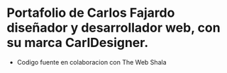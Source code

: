 # Portafolio de Carlos Fajardo diseñador y desarrollador web, con su marca CarlDesigner.

* Codigo fuente en colaboracion con The Web Shala
